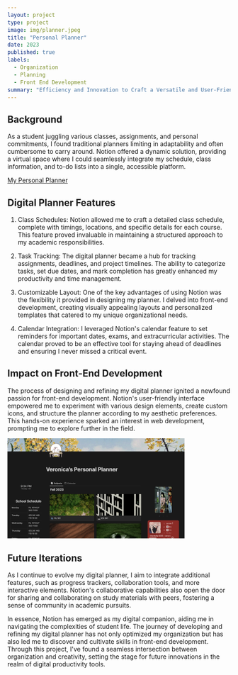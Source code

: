 ```yaml
---
layout: project
type: project
image: img/planner.jpeg
title: "Personal Planner"
date: 2023
published: true
labels:
  - Organization
  - Planning
  - Front End Development
summary: "Efficiency and Innovation to Craft a Versatile and User-Friendly Digital Organizational Tool"
---
```



## Background

As a student juggling various classes, assignments, and personal commitments, I found traditional planners limiting in adaptability and often cumbersome to carry around. Notion offered a dynamic solution, providing a virtual space where I could seamlessly integrate my schedule, class information, and to-do lists into a single, accessible platform.

[My Personal Planner](https://www.notion.so/Veronica-s-Personal-Planner-5d3922e3781a4f97a37029c43b6ac415?pvs=4)

## Digital Planner Features

1. Class Schedules: Notion allowed me to craft a detailed class schedule, complete with timings, locations, and specific details for each course. This feature proved invaluable in maintaining a structured approach to my academic responsibilities.

2. Task Tracking: The digital planner became a hub for tracking assignments, deadlines, and project timelines. The ability to categorize tasks, set due dates, and mark completion has greatly enhanced my productivity and time management.

3. Customizable Layout: One of the key advantages of using Notion was the flexibility it provided in designing my planner. I delved into front-end development, creating visually appealing layouts and personalized templates that catered to my unique organizational needs.
   
4. Calendar Integration: I leveraged Notion's calendar feature to set reminders for important dates, exams, and extracurricular activities. The calendar proved to be an effective tool for staying ahead of deadlines and ensuring I never missed a critical event.

## Impact on Front-End Development

The process of designing and refining my digital planner ignited a newfound passion for front-end development. Notion's user-friendly interface empowered me to experiment with various design elements, create custom icons, and structure the planner according to my aesthetic preferences. This hands-on experience sparked an interest in web development, prompting me to explore further in the field.

<img width="400px" class="rounded float-start pe-4" src="../img/NotionPage.png"> 

## Future Iterations

As I continue to evolve my digital planner, I aim to integrate additional features, such as progress trackers, collaboration tools, and more interactive elements. Notion's collaborative capabilities also open the door for sharing and collaborating on study materials with peers, fostering a sense of community in academic pursuits.

In essence, Notion has emerged as my digital companion, aiding me in navigating the complexities of student life. The journey of developing and refining my digital planner has not only optimized my organization but has also led me to discover and cultivate skills in front-end development. Through this project, I've found a seamless intersection between organization and creativity, setting the stage for future innovations in the realm of digital productivity tools. 
